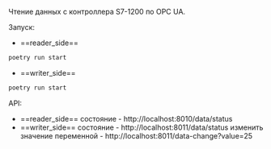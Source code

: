 Чтение данных с контроллера S7-1200 по OPC UA.

Запуск:
- ==reader_side==

```sh
poetry run start
```

- ==writer_side==

```sh
poetry run start
```

API:
- ==reader_side==
состояние - http://localhost:8010/data/status
- ==writer_side==
состояние - http://localhost:8011/data/status
изменить значение переменной - http://localhost:8011/data-change?value=25
